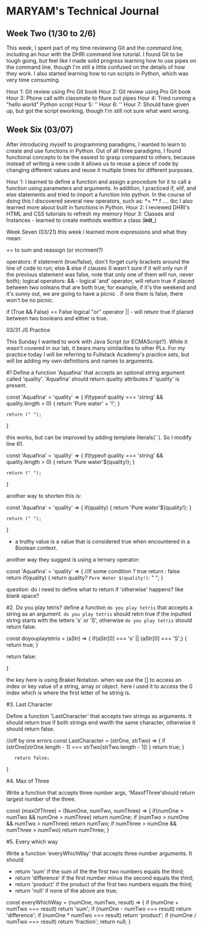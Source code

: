 # MARYAM's Technical Journal

## Week Two (1/30 to 2/6)

This week, I spent part of my time reviewing Git and the command line, including an hour with the DHRI command line tutorial. I found Git to be tough going, but feel like I made solid progress learning how to use pipes on the command line, though I'm still a little confused on the details of how they work. I also started learning how to run scripts in Python, which was very time consuming.

Hour 1: Git review using Pro Git book
Hour 2: Git review using Pro Git book
Hour 3: Phone call with classmate to fiture out pipes
Hour 4: Tried running a "hello world" Python script
Hour 5: ''
Hour 6: ''
Hour 7: Should have given up, but got the script eworking, though I'm still not sure what went wrong.

## Week Six (03/07)
After introducing myself to programming paradigms, I wanted to learn to create and use functions in Python. Out of all three paradigms, I found functional concepts to be the easiest to grasp compared to others, because instead of writing a new code it allows us to reuse a piece of code by changing different values and reuse it multiple times for different purposes.

Hour 1: I learned to define a function and assign a procedure for it to call a function using parameters and arguments. 
In addition, I practiced if, elif, and else statements and tried to import a function into python. 
In the course of doing this I discovered several new operators, such as:
*= 
**
f ....
tbc
I also learned more about built in functions in Python. 
Hour 2: I reviewed DHRI's HTML and CSS tutorials to refresh my memory 
Hour 3: Classes and Instances - learned to create methods wwithin a class (__init___)


Week Seven (03/21)
this week i learned more expressions and what they mean:

+= to sum and reassign (or incriment?) 


operators: if statement (true/false), don't forget curly brackets around the line of code to run;
else & else if clauses (I wasn't sure if it will only run if the previous statement was false, note that only one of them will run, never both);
logical operators: && - logical 'and' operator, will return true if placed between two ooleans that are both true; for example, if it's the weekend and it's sunny out, we are going to have a picnic . if one them is false, there won't be no picnic.

if (True && False) == False 
logical "or" operator || - will retunr true if placed between two booleans and either is true.

03/31 JS Practice 

This Sunday I wanted to work with Java Script (or ECMAScript?). While it wasn't covered in our lab, it bears many similarities to other PLs. For my practice today I will be referring to Fullstack Academy's practice sets, but will be adding my own definitions and names to arguments. 

#1 Define a function 'Aquafina' that accepts an optional string argument called 'quality'. 'Aquafina' should return quality attributes if 'quality' is present. 

const 'Aquafina' = 'quality' => {
   if(typeof quality === 'string' && quality.length > 0) {
     return 'Pure water'  + '!';
    }
    
    return (" "); 
  }
 
this works, but can be improved by adding template literals(``). So I modify line 61. 
    
const 'Aquafina' = 'quality' => {
   if(typeof quality === 'string' && quality.length > 0) {
     return 'Pure water'${quality!};
    }
    
    return (" "); 
  }

another way to shorten this is: 

const 'Aquafina' = 'quality' => {
   if(quality) {
     return 'Pure water'${quality!};
    }
    
    return (" "); 
  }
* a truthy value is a value that is considered true when encountered in a Boolean context. 

another way they suggest is using a ternary operator: 

const 'Aquafina' = 'quality' => {
//if some condition ? true return : false return
   if(quality) {
     return quality? `Pure Water $(quality!)`: " ";
    }
    
question: do i need to define what to return if 'otherwise' happens? like blank space? 

#2. Do you play tetris? 
define a function `do you play tetris` that accepts a string as an argument. 
`do you play tetris` should retrn true if the inputted string starts with the letters 's' or 'S', otherwise `do you play tetris` should return false. 

const doyouplaytetris = (aStr) => {
 if(aStr[0] === 's' || (aStr[0] === 'S';) {
   return true; 
  }
  
  return false: 
  
  }
  
the key here is using Braket Notation. when we use the []  to access an index or key value of a string, array or object. here i used it to access the 0 index which is where the first letter of he string is. 

#3. Last Character

Define a function 'LastCharacter' that accepts two strings as arguments. It should return true if both strings end wwith the same character, otherwise it should return false.

//off by one errors 
const LastCharacter = (strOne, strTwo) => {
  if (strOne[strOne.length - 1] === strTwo[strTwo.length - 1]) }
     return true; 
     }
     
       return false; 
   }

#4. Max of Three 

Write a function that accepts three number args, 'MaxofThree'should return largest number of the three. 

const (maxOfThree) = (NumOne, numTwo, numThree) => {
  if(numOne > numTwo &&  numOne > numThree) return numOne;
  if (numTwo > numOne && numTwo > numThree) return numTwo; 
  if numThree > numOne && numThree > numTwo) return numThree; 
  }

#5. Every which way

Write a function 'everyWhichWay' that accepts three number arguments. It should:
- return 'sum' if the sum of the the first two numbers equals the third; 
- return 'difference' if the first number minus the second equals the third;
- return 'product' if the product of the first two numbers equals the third; 
- return 'null' if none of the above are true; 

const everyWhichWay = (numOne, numTwo, result) => {
  if (numOne + numTwo === result) return 'sum'; 
  if (numOne - numTwo === result) return 'difference'; 
  if (numOne * numTwo === result) return 'product';
  if (numOne / numTwo === result) return 'fraction'; 
  return null; 
} 
  

